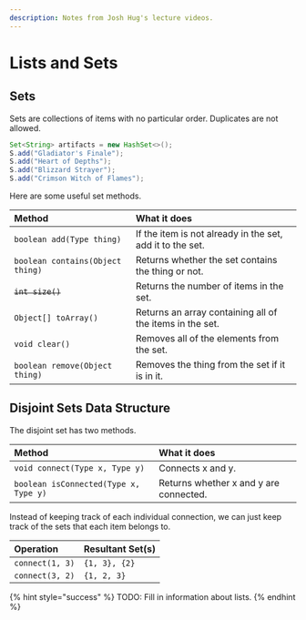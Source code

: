 ```yaml
---
description: Notes from Josh Hug's lecture videos.
---
```


# Lists and Sets

## Sets

Sets are collections of items with no particular order. Duplicates are not allowed.

```java
Set<String> artifacts = new HashSet<>();
S.add("Gladiator's Finale");
S.add("Heart of Depths");
S.add("Blizzard Strayer");
S.add("Crimson Witch of Flames");
```

Here are some useful set methods.

| Method | What it does |
| :--- | :--- |
| `boolean add(Type thing)` | If the item is not already in the set, add it to the set. |
| `boolean contains(Object thing)` | Returns whether the set contains the thing or not. |
| ~~`int size()`~~ | Returns the number of items in the set. |
| `Object[] toArray()` | Returns an array containing all of the items in the set. |
| `void clear()` | Removes all of the elements from the set. |
| `boolean remove(Object thing)` | Removes the thing from the set if it is in it. |

## Disjoint Sets Data Structure

The disjoint set has two methods.

| Method | What it does |
| :--- | :--- |
| `void connect(Type x, Type y)` | Connects x and y. |
| `boolean isConnected(Type x, Type y)` | Returns whether x and y are connected. |

Instead of keeping track of each individual connection, we can just keep track of the sets that each item belongs to.  


| Operation | Resultant Set\(s\) |
| :--- | :--- |
| `connect(1, 3)` | `{1, 3}, {2}` |
| `connect(3, 2)` | `{1, 2, 3}` |

{% hint style="success" %}
TODO: Fill in information about lists.
{% endhint %}

